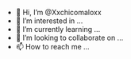 - 👋 Hi, I’m @Xxchicomaloxx
- 👀 I’m interested in ...
- 🌱 I’m currently learning ...
- 💞️ I’m looking to collaborate on ...
- 📫 How to reach me ...

<!---
Xxchicomaloxx/Xxchicomaloxx is a ✨ special ✨ repository because its `README.md` (this file) appears on your GitHub profile.
You can click the Preview link to take a look at your changes.
--->
